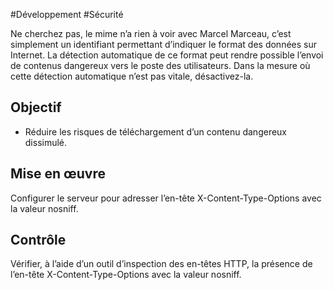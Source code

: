 
#Développement #Sécurité

Ne cherchez pas, le mime n’a rien à voir avec Marcel Marceau, c’est simplement un identifiant permettant d’indiquer le format des données sur Internet. La détection automatique de ce format peut rendre possible l’envoi de contenus dangereux vers le poste des utilisateurs. Dans la mesure où cette détection automatique n’est pas vitale, désactivez-la.


## Objectif

* Réduire les risques de téléchargement d’un contenu dangereux dissimulé.

## Mise en œuvre

Configurer le serveur pour adresser l’en-tête X-Content-Type-Options avec la valeur nosniff.

## Contrôle

Vérifier, à l’aide d’un outil d’inspection des en-têtes HTTP, la présence de l’en-tête X-Content-Type-Options avec la valeur nosniff.

